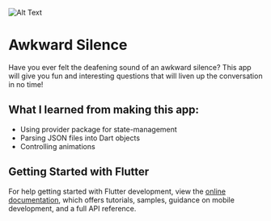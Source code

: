 ![Alt Text](https://media.giphy.com/media/v1.Y2lkPTc5MGI3NjExYWU5ZTQ3ZDc3ZWMxMGY5ODYyNDA0NTY2MWJhNWYwMzYzYjQ4NDdkNCZjdD1n/DZKZinllGF1Le4sMRc/giphy.gif)
# Awkward Silence
Have you ever felt the deafening sound of an awkward silence?
This app will give you fun and interesting questions that will liven up the conversation in no time!

## What I learned from making this app:
- Using provider package for state-management
- Parsing JSON files into Dart objects
- Controlling animations


## Getting Started with Flutter

For help getting started with Flutter development, view the
[online documentation](https://docs.flutter.dev/), which offers tutorials,
samples, guidance on mobile development, and a full API reference.
